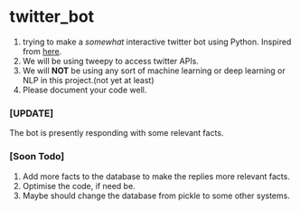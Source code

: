 # twitter_bot
1. trying to make a *somewhat* interactive twitter bot using Python. Inspired from [here](https://www.youtube.com/watch?v=W0wWwglE1Vc&t=0s).
2. We will be using tweepy to access twitter APIs.
3. We will **NOT** be using any sort of machine learning or deep learning or NLP in this project.(not yet at least)
4. Please document your code well.
### [UPDATE]
The bot is presently responding with some relevant facts.
### [Soon Todo]
1. Add more facts to the database to make the replies more relevant facts.
2. Optimise the code, if need be.
3. Maybe should change the database from pickle to some other systems.

